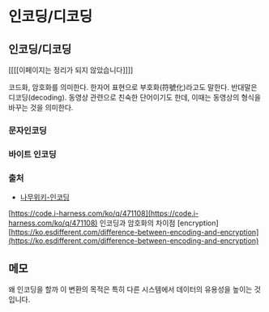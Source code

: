 # 인코딩/디코딩

## 인코딩/디코딩

\[\[\[\[이페이지는 정리가 되지 않았습니다\]\]\]\]

코드화, 암호화를 의미한다. 한자어 표현으로 부호화\(符號化\)라고도 말한다. 반대말은 디코딩\(decoding\). 동영상 관련으로 친숙한 단어이기도 한데, 이때는 동영상의 형식을 바꾸는 것을 의미한다.

### 문자인코딩

### 바이트 인코딩

### 출처

* [나무위키-인코딩](https://namu.wiki/w/인코딩)

[https://code.i-harness.com/ko/q/471108](https://code.i-harness.com/ko/q/471108) 인코딩과 암호화의 차이점 \[encryption\] [https://ko.esdifferent.com/difference-between-encoding-and-encryption](https://ko.esdifferent.com/difference-between-encoding-and-encryption)

## 메모

왜 인코딩을 할까 이 변환의 목적은 특히 다른 시스템에서 데이터의 유용성을 높이는 것입니다.

